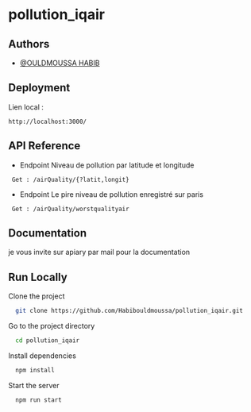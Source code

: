 # pollution_iqair

## Authors

- [@OULDMOUSSA HABIB](https://ouldmoussahabib.com)

## Deployment

Lien local :

```
http://localhost:3000/
```

## API Reference

- Endpoint Niveau de pollution par latitude et longitude

```
 Get : /airQuality/{?latit,longit}
```

- Endpoint Le pire niveau de pollution enregistré sur paris

```
 Get : /airQuality/worstqualityair
```

## Documentation

je vous invite sur apiary par mail pour la documentation

## Run Locally

Clone the project

```bash
  git clone https://github.com/Habibouldmoussa/pollution_iqair.git
```

Go to the project directory

```bash
  cd pollution_iqair
```

Install dependencies

```bash
  npm install
```

Start the server

```bash
  npm run start
```
